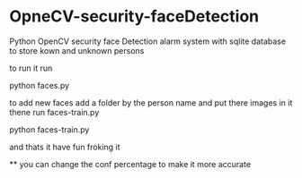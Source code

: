 # OpneCV-security-faceDetection
Python OpenCV security face Detection  alarm system
with sqlite database to store kown and unknown persons 

to run it run 

python faces.py

to add new faces add a folder by the person name and put there images in it
thene run faces-train.py

python faces-train.py

and thats it have fun froking it

** you can change the conf percentage to make it more accurate 
